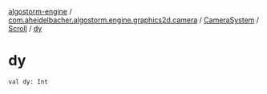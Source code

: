 [algostorm-engine](../../../index.md) / [com.aheidelbacher.algostorm.engine.graphics2d.camera](../../index.md) / [CameraSystem](../index.md) / [Scroll](index.md) / [dy](.)

# dy

`val dy: Int`